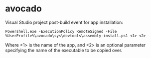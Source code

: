 # avocado

Visual Studio project post-build event for app installation:

    Powershell.exe -ExecutionPolicy RemoteSigned -File %UserProfile%\avocado\sys\devtools\assembly-install.ps1 <1> <2>

Where <1> is the name of the app, and <2> is an optional parameter specifying the name of the executable to be copied over.
